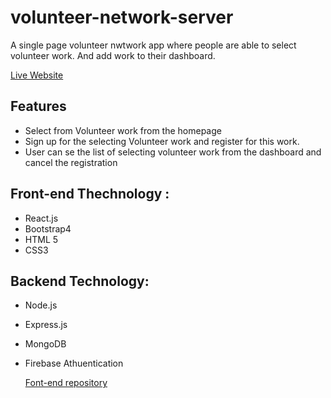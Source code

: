 # volunteer-network-server
A single page volunteer nwtwork app where people are able to select volunteer work. And add work to their dashboard.


[Live Website](https://priceless-poincare-f1f1b9.netlify.app/) 

## Features
- Select from Volunteer work from the homepage
- Sign up for the selecting Volunteer work and register for this work.
- User can se the list of selecting volunteer work from the dashboard and cancel the registration

## Front-end Thechnology :
- React.js
- Bootstrap4
- HTML 5
- CSS3
## Backend Technology:
- Node.js
- Express.js
- MongoDB
- Firebase Athuentication
  
  [Font-end repository](https://github.com/iqbal-dev/volunteer-network-client) 
